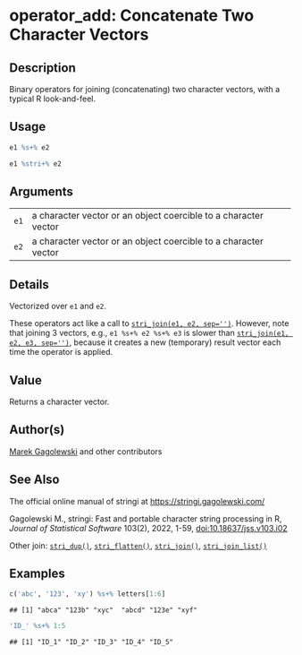 # operator_add: Concatenate Two Character Vectors

## Description

Binary operators for joining (concatenating) two character vectors, with a typical R look-and-feel.

## Usage

``` r
e1 %s+% e2

e1 %stri+% e2
```

## Arguments

|      |                                                                 |
|------|-----------------------------------------------------------------|
| `e1` | a character vector or an object coercible to a character vector |
| `e2` | a character vector or an object coercible to a character vector |

## Details

Vectorized over `e1` and `e2`.

These operators act like a call to [`stri_join(e1, e2, sep='')`](stri_join.md). However, note that joining 3 vectors, e.g., `e1 %s+% e2 %s+% e3` is slower than [`stri_join(e1, e2, e3, sep='')`](stri_join.md), because it creates a new (temporary) result vector each time the operator is applied.

## Value

Returns a character vector.

## Author(s)

[Marek Gagolewski](https://www.gagolewski.com/) and other contributors

## See Also

The official online manual of <span class="pkg">stringi</span> at <https://stringi.gagolewski.com/>

Gagolewski M., <span class="pkg">stringi</span>: Fast and portable character string processing in R, *Journal of Statistical Software* 103(2), 2022, 1-59, [doi:10.18637/jss.v103.i02](https://doi.org/10.18637/jss.v103.i02)

Other join: [`stri_dup()`](stri_dup.md), [`stri_flatten()`](stri_flatten.md), [`stri_join()`](stri_join.md), [`stri_join_list()`](stri_join_list.md)

## Examples




``` r
c('abc', '123', 'xy') %s+% letters[1:6]
```

```
## [1] "abca" "123b" "xyc"  "abcd" "123e" "xyf"
```

``` r
'ID_' %s+% 1:5
```

```
## [1] "ID_1" "ID_2" "ID_3" "ID_4" "ID_5"
```
